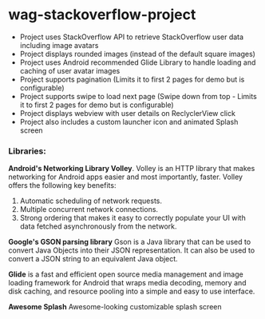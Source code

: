 # wag-stackoverflow-project

 * Project uses StackOverflow API to retrieve StackOverflow user data including image avatars
 * Project displays rounded images (instead of the default square images)
 * Project uses Android recommended Glide Library to handle loading and caching of user avatar images
 * Project supports pagination (Limits it to first 2 pages for demo but is configurable)
 * Project supports swipe to load next page (Swipe down from top - Limits it to first 2 pages for demo but is configurable)
 * Project displays webview with user details on ReclyclerView click
 * Project also includes a custom launcher icon and animated Splash screen
 
 ### Libraries: ###
**Android's Networking Library Volley**. Volley is an HTTP library that makes networking for Android apps easier and most importantly, faster. Volley offers the following key benefits:

1) Automatic scheduling of network requests.
2) Multiple concurrent network connections.
3) Strong ordering that makes it easy to correctly populate your UI with data fetched asynchronously from the network.
    
**Google's GSON parsing library** Gson is a Java library that can be used to convert Java Objects into their JSON representation. It can also be used to convert a JSON string to an equivalent Java object.

**Glide** is a fast and efficient open source media management and image loading framework for Android that wraps media decoding, memory and disk caching, and resource pooling into a simple and easy to use interface.

**Awesome Splash** Awesome-looking customizable splash screen 
    
